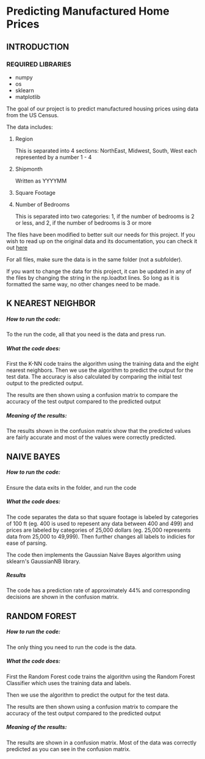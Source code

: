# Predicting Manufactured Home Prices

## INTRODUCTION

### REQUIRED LIBRARIES
- numpy
- os
- sklearn
- matplotlib

The goal of our project is to predict manufactured housing prices using data from the US Census. 

  The data includes:  
1. Region

   This is separated into 4 sections: NorthEast, Midwest, South, West each represented by a number 1 - 4
2. Shipmonth

   Written as YYYYMM
3. Square Footage

4. Number of Bedrooms

    This is separated into two categories: 1, if the number of bedrooms is 2 or less, and 2, if the number of bedrooms is 3 or more


The files have been modified to better suit our needs for this project. If you wish to read up on the original data and its documentation, you can check it out [here](https://www.census.gov/data/datasets/2021/econ/MHS/puf.html)

For all files, make sure the data is in the same folder (not a subfolder). 

If you want to change the data for this project, it can be updated in any of the files by changing the string in the np.loadtxt lines. So long as it is formatted the same way, no other changes need to be made.

## K NEAREST NEIGHBOR

##### How to run the code:
To the run the code, all that you need is the data and press run. 

##### What the code does:
First the K-NN code trains the algorithm using the training data and the eight nearest neighbors. 
Then we use the algorithm to predict the output for the test data. The accuracy is also calculated by comparing the initial test output to the predicted output. 

The results are then shown using a confusion matrix to compare the accuracy of the test output compared to the predicted output

##### Meaning of the results:
The results shown in the confusion matrix show that the predicted values are fairly accurate and most of the values were correctly predicted. 

## NAIVE BAYES
##### How to run the code:
Ensure the data exits in the folder, and run the code

##### What the code does:
The code separates the data so that square footage is labeled by categories of 100 ft (eg. 400 is used to repesent any data between 400 and 499) and prices are labeled by categories of 25,000 dollars (eg. 25,000 represents data from 25,000 to 49,999). Then further changes all labels to indicies for ease of parsing.

The code then implements the Gaussian Naive Bayes algorithm using sklearn's GaussianNB library.

##### Results
The code has a prediction rate of approximately 44% and corresponding decisions are shown in the confusion matrix.

## RANDOM FOREST
##### How to run the code:
The only thing you need to run the code is the data. 

##### What the code does:
First the Random Forest code trains the algorithm using the Random Forest Classifier which uses the training data and labels. 

Then we use the algorithm to predict the output for the test data.

The results are then shown using a confusion matrix to compare the accuracy of the test output compared to the predicted output

##### Meaning of the results:
The results are shown in a confusion matrix. Most of the data was correctly predicted as you can see in the confusion matrix. 
